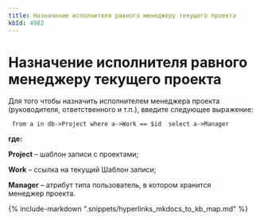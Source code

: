 ```yaml
---
title: Назначение исполнителя равного менеджеру текущего проекта
kbId: 4982
---
```


# Назначение исполнителя равного менеджеру текущего проекта

Для того чтобы назначить исполнителем менеджера проекта (руководителя, ответственного и т.п.), введите следующее выражение:

```
 from a in db->Project where a->Work == $id  select a->Manager
```

**где:**

**Project** – шаблон записи с проектами;

**Work** – ссылка на текущий Шаблон записи;

**Manager** – атрибут типа пользователь, в котором хранится менеджер проекта.

{% include-markdown ".snippets/hyperlinks_mkdocs_to_kb_map.md" %}
